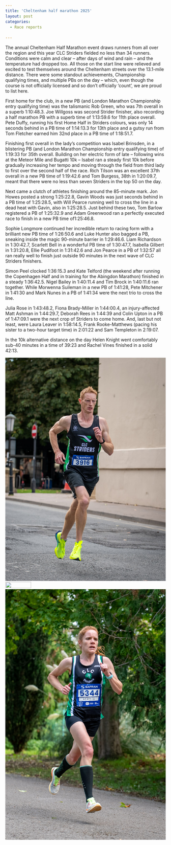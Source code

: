 ```yaml
---
title: 'Cheltenham half marathon 2025'
layout: post
categories:
  - Race reports

---
```


The annual Cheltenham Half Marathon event draws runners from all over the region and this year CLC Striders fielded no less than 34 runners. Conditions were calm and clear – after days of wind and rain – and the temperature had dropped too. All those on the start line were relieved and excited to test themselves around the Cheltenham streets over the 13.1-mile distance. There were some standout achievements, Championship qualifying times, and multiple PBs on the day – which, even though the course is not officially licensed and so don’t officially ‘count’, we are proud to list here.
 
First home for the club, in a new PB (and London Marathon Championship entry qualifying time) was the talismanic Rob Green, who was 7th overall in a superb 1:10:48.3. Joe Willgoss was second Strider finisher, also recording a half marathon PB with a superb time of 1:13:59.6 for 11th place overall. Pete Duffy, running his first Home Half in Striders colours, was only 14 seconds behind in a PB time of 1:14:13.3 for 13th place and a gutsy run from Tom Fletcher earned him 32nd place in a PB time of 1:18:51.7.
 
Finishing first overall in the lady’s competition was Isabel Brinsden, in a blistering PB (and London Marathon Championship entry qualifying time) of 1:19:33 for 35th overall. Building on her electric form of late – following wins at the Meteor Mile and Bugatti 10k – Isabel ran a steady first 10k before gradually increasing her tempo and moving through the field from third lady to first over the second half of the race. Rich Tilson was an excellent 37th overall in a new PB time of 1:19:42.6 and Tom Burgess, 38th in 1:20:09.7, meant that there were no less than seven Striders in the top 50 on the day.
 
Next came a clutch of athletes finishing around the 85-minute mark. Jon Howes posted a strong 1:25:22.8, Gavin Woods was just seconds behind in a PB time of 1:25:28.5, with Will Pearce running well to cross the line in a dead heat with Gavin, also in 1:25:28.5. Just behind these two, Tom Barlow registered a PB of 1:25:32.9 and Adam Greenwood ran a perfectly executed race to finish in a new PB time of1:25:46.8. 
 
Sophie Longmore continued her incredible return to racing form with a brilliant new PB time of 1:26:50.6 and Luke Hunter also bagged a PB, sneaking inside the magic 90-minute barrier in 1:29:46.6. Liam Richardson in 1:30:42.7, Scarlett Bell in a wonderful PB time of 1:30:47.7, Isabella Gilbert in 1:31:20.8, Ellie Pudifoot in 1:31:42.6 and Jon Pearce in a PB of 1:32:57 all ran really well to finish just outside 90 minutes in the next wave of CLC Striders finishers.
 
Simon Peel clocked 1:36:15.3 and Kate Telford (the weekend after running the Copenhagen Half and in training for the Abingdon Marathon) finished in a steady 1:36:42.5. Nigel Bailey in 1:40:11.4 and Tim Brock in 1:40:11.6 ran together. While Morwenna Suileman in a new PB of 1:41:28, Pete Mitchener in 1:41:30 and Mark Nunes in a PB of 1:41:34 were the next trio to cross the line.
 
Julia Rose in 1:43:48.2, Fiona Brady-Miller in 1:44:00.4, an injury-affected Matt Ashman in 1:44:29.7, Deborah Rees in 1:44:39 and Colin Upton in a PB of 1:47:09.1 were the next crop of Striders to come home. And, last but not least, were Laura Leaver in 1:58:14.5, Frank Rooke-Matthews (pacing his sister to a two-hour target time) in 2:01:22 and Sam Templeton in 2:19:07.
 
In the 10k alternative distance on the day Helen Knight went comfortably sub-40 minutes in a time of 39:23 and Rachel Vines finished in a solid 42:13.

![Cheltenham half](/images/2025/09/2025-09-22-Cheltenham-half-1.jpg "Cheltenham half")
<img src="(https://clcstriders-runningclub.co.uk/images/2025/09/2025-09-22-Cheltenham-half-1.jpg).type" width="40%" height="40%">
![Cheltenham half](/images/2025/09/2025-09-22-Cheltenham-half-2.jpg "Cheltenham half")



